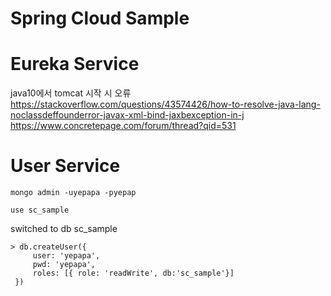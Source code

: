 # Spring Cloud Sample

# Eureka Service

java10에서 tomcat 시작 시 오류
https://stackoverflow.com/questions/43574426/how-to-resolve-java-lang-noclassdeffounderror-javax-xml-bind-jaxbexception-in-j
https://www.concretepage.com/forum/thread?qid=531


# User Service


```
mongo admin -uyepapa -pyepap
```

```
use sc_sample
```

switched to db sc_sample

```
> db.createUser({
     user: 'yepapa',
     pwd: 'yepapa',
     roles: [{ role: 'readWrite', db:'sc_sample'}]
 })
```

